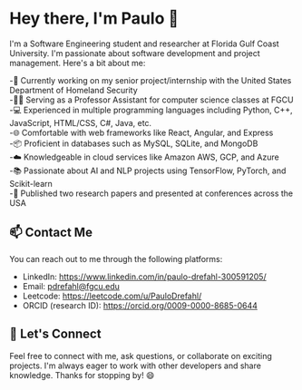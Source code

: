 # Hey there, I'm Paulo 👋

I'm a Software Engineering student and researcher at Florida Gulf Coast University. I'm passionate about software development and project management. Here's a bit about me:

-🔭 Currently working on my senior project/internship with the United States Department of Homeland Security  
-👨‍🏫 Serving as a Professor Assistant for computer science classes at FGCU  
-💻 Experienced in multiple programming languages including Python, C++, JavaScript, HTML/CSS, C#, Java, etc.  
-🌐 Comfortable with web frameworks like React, Angular, and Express  
-📦 Proficient in databases such as MySQL, SQLite, and MongoDB  
-☁️ Knowledgeable in cloud services like Amazon AWS, GCP, and Azure  
-📚 Passionate about AI and NLP projects using TensorFlow, PyTorch, and Scikit-learn  
-🔬 Published two research papers and presented at conferences across the USA  

## 📫 Contact Me
You can reach out to me through the following platforms:

- LinkedIn: https://www.linkedin.com/in/paulo-drefahl-300591205/
- Email: pdrefahl@fgcu.edu
- Leetcode: https://leetcode.com/u/PauloDrefahl/
- ORCID (research ID): https://orcid.org/0009-0000-8685-0644

## 💬 Let's Connect

Feel free to connect with me, ask questions, or collaborate on exciting projects. I'm always eager to work with other developers and share knowledge.
Thanks for stopping by! 😄
